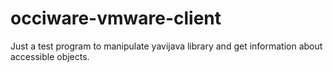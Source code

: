 # occiware-vmware-client
Just a test program to manipulate yavijava library and get information about accessible objects.


